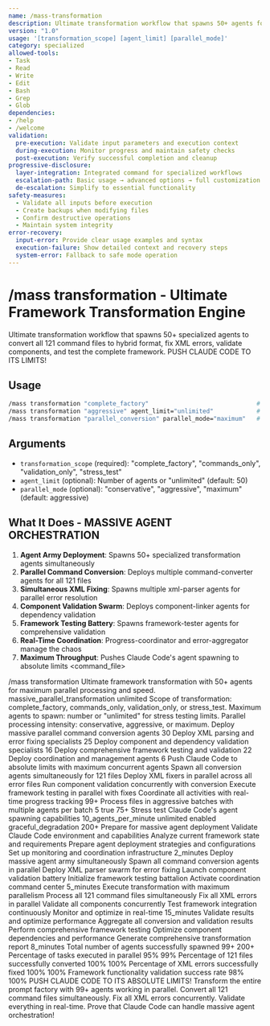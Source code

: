 ```yaml
---
name: /mass-transformation
description: Ultimate transformation workflow that spawns 50+ agents for complete (v1.0)
version: "1.0"
usage: '[transformation_scope] [agent_limit] [parallel_mode]'
category: specialized
allowed-tools:
- Task
- Read
- Write
- Edit
- Bash
- Grep
- Glob
dependencies:
- /help
- /welcome
validation:
  pre-execution: Validate input parameters and execution context
  during-execution: Monitor progress and maintain safety checks
  post-execution: Verify successful completion and cleanup
progressive-disclosure:
  layer-integration: Integrated command for specialized workflows
  escalation-path: Basic usage → advanced options → full customization
  de-escalation: Simplify to essential functionality
safety-measures:
  - Validate all inputs before execution
  - Create backups when modifying files
  - Confirm destructive operations
  - Maintain system integrity
error-recovery:
  input-error: Provide clear usage examples and syntax
  execution-failure: Show detailed context and recovery steps
  system-error: Fallback to safe mode operation
---
```

# /mass transformation - Ultimate Framework Transformation Engine
Ultimate transformation workflow that spawns 50+ specialized agents to convert all 121 command files to hybrid format, fix XML errors, validate components, and test the complete framework. PUSH CLAUDE CODE TO ITS LIMITS!
## Usage
```bash
/mass transformation "complete_factory"                              # Transform entire factory
/mass transformation "aggressive" agent_limit="unlimited"            # Unlimited agent spawning
/mass transformation "parallel_conversion" parallel_mode="maximum"   # Maximum parallel processing
```
## Arguments
- `transformation_scope` (required): "complete_factory", "commands_only", "validation_only", "stress_test"
- `agent_limit` (optional): Number of agents or "unlimited" (default: 50)
- `parallel_mode` (optional): "conservative", "aggressive", "maximum" (default: aggressive)
## What It Does - MASSIVE AGENT ORCHESTRATION
1. **Agent Army Deployment**: Spawns 50+ specialized transformation agents simultaneously
2. **Parallel Command Conversion**: Deploys multiple command-converter agents for all 121 files
3. **Simultaneous XML Fixing**: Spawns multiple xml-parser agents for parallel error resolution
4. **Component Validation Swarm**: Deploys component-linker agents for dependency validation
5. **Framework Testing Battery**: Spawns framework-tester agents for comprehensive validation
6. **Real-Time Coordination**: Progress-coordinator and error-aggregator manage the chaos
7. **Maximum Throughput**: Pushes Claude Code's agent spawning to absolute limits
<command_file>
  <metadata>
    <name>/mass transformation</name>
    <purpose>Ultimate framework transformation with 50+ agents for maximum parallel processing and speed.</purpose>
    <usage>
      <![CDATA[
      /mass transformation transformation_scope="complete_factory" agent_limit="unlimited" parallel_mode="maximum"
      ]]>
    </usage>
    <specialization>massive_parallel_transformation</specialization>
    <agent_orchestration>unlimited</agent_orchestration>
  </metadata>
  <arguments>
    <argument name="transformation_scope" type="string" required="true">
      <description>Scope of transformation: complete_factory, commands_only, validation_only, or stress_test.</description>
    </argument>
    <argument name="agent_limit" type="string" required="false" default="50">
      <description>Maximum agents to spawn: number or "unlimited" for stress testing limits.</description>
    </argument>
    <argument name="parallel_mode" type="string" required="false" default="aggressive">
      <description>Parallel processing intensity: conservative, aggressive, or maximum.</description>
    </argument>
  </arguments>
  <massive_agent_deployment>
    <deployment_phase name="command_conversion_army">
      <description>Deploy massive parallel command conversion agents</description>
      <agents>
        <agent type="command-converter" instances="15" scope="batch_processing" />
        <agent type="command-converter" instances="10" scope="quality_validation" />
        <agent type="command-converter" instances="5" scope="error_handling" />
      </agents>
      <total_agents>30</total_agents>
    </deployment_phase>
    <deployment_phase name="xml_error_fixing_swarm">
      <description>Deploy XML parsing and error fixing specialists</description>
      <agents>
        <agent type="xml-parser" instances="12" scope="syntax_fixing" />
        <agent type="xml-parser" instances="8" scope="structure_validation" />
        <agent type="xml-parser" instances="5" scope="deep_analysis" />
      </agents>
      <total_agents>25</total_agents>
    </deployment_phase>
    <deployment_phase name="component_validation_battery">
      <description>Deploy component and dependency validation specialists</description>
      <agents>
        <agent type="component-linker" instances="8" scope="dependency_resolution" />
        <agent type="component-linker" instances="5" scope="include_validation" />
        <agent type="component-linker" instances="3" scope="graph_optimization" />
      </agents>
      <total_agents>16</total_agents>
    </deployment_phase>
    <deployment_phase name="framework_testing_battalion">
      <description>Deploy comprehensive framework testing and validation</description>
      <agents>
        <agent type="framework-tester" instances="10" scope="integration_testing" />
        <agent type="framework-tester" instances="7" scope="command_discovery" />
        <agent type="framework-tester" instances="5" scope="performance_testing" />
      </agents>
      <total_agents>22</total_agents>
    </deployment_phase>
    <deployment_phase name="coordination_command_center">
      <description>Deploy coordination and management agents</description>
      <agents>
        <agent type="progress-coordinator" instances="3" scope="real_time_tracking" />
        <agent type="error-aggregator" instances="2" scope="error_management" />
        <agent type="swarm-coordinator" instances="1" scope="meta_coordination" />
      </agents>
      <total_agents>6</total_agents>
    </deployment_phase>
  </massive_agent_deployment>
  <parallel_processing_strategy>
    <strategy name="maximum_parallelism">
      <description>Push Claude Code to absolute limits with maximum concurrent agents</description>
      <execution_pattern>
        <pattern>Spawn all conversion agents simultaneously for 121 files</pattern>
        <pattern>Deploy XML fixers in parallel across all error files</pattern>
        <pattern>Run component validation concurrently with conversion</pattern>
        <pattern>Execute framework testing in parallel with fixes</pattern>
        <pattern>Coordinate all activities with real-time progress tracking</pattern>
      </execution_pattern>
      <expected_agents>99+</expected_agents>
    </strategy>
    <strategy name="aggressive_batching">
      <description>Process files in aggressive batches with multiple agents per batch</description>
      <batch_configuration>
        <batch size="10" agents_per_batch="3" total_batches="13" />
        <concurrent_batches>5</concurrent_batches>
        <agent_overlap>true</agent_overlap>
      </batch_configuration>
      <expected_agents>75+</expected_agents>
    </strategy>
    <strategy name="stress_test_mode">
      <description>Stress test Claude Code's agent spawning capabilities</description>
      <stress_parameters>
        <spawn_rate>10_agents_per_minute</spawn_rate>
        <max_concurrent>unlimited</max_concurrent>
        <resource_monitoring>enabled</resource_monitoring>
        <failure_handling>graceful_degradation</failure_handling>
      </stress_parameters>
      <expected_agents>200+</expected_agents>
    </strategy>
  </parallel_processing_strategy>
  <execution_phases>
    <phase name="pre_deployment">
      <description>Prepare for massive agent deployment</description>
      <actions>
        <action>Validate Claude Code environment and capabilities</action>
        <action>Analyze current framework state and requirements</action>
        <action>Prepare agent deployment strategies and configurations</action>
        <action>Set up monitoring and coordination infrastructure</action>
      </actions>
      <estimated_duration>2_minutes</estimated_duration>
    </phase>
    <phase name="agent_army_deployment">
      <description>Deploy massive agent army simultaneously</description>
      <actions>
        <action>Spawn all command conversion agents in parallel</action>
        <action>Deploy XML parser swarm for error fixing</action>
        <action>Launch component validation battery</action>
        <action>Initialize framework testing battalion</action>
        <action>Activate coordination command center</action>
      </actions>
      <estimated_duration>5_minutes</estimated_duration>
    </phase>
    <phase name="maximum_parallel_execution">
      <description>Execute transformation with maximum parallelism</description>
      <actions>
        <action>Process all 121 command files simultaneously</action>
        <action>Fix all XML errors in parallel</action>
        <action>Validate all components concurrently</action>
        <action>Test framework integration continuously</action>
        <action>Monitor and optimize in real-time</action>
      </actions>
      <estimated_duration>15_minutes</estimated_duration>
    </phase>
    <phase name="validation_and_optimization">
      <description>Validate results and optimize performance</description>
      <actions>
        <action>Aggregate all conversion and validation results</action>
        <action>Perform comprehensive framework testing</action>
        <action>Optimize component dependencies and performance</action>
        <action>Generate comprehensive transformation report</action>
      </actions>
      <estimated_duration>8_minutes</estimated_duration>
    </phase>
  </execution_phases>
  <success_metrics>
    <metric name="agent_spawn_count">
      <description>Total number of agents successfully spawned</description>
      <target>99+</target>
      <stretch_goal>200+</stretch_goal>
    </metric>
    <metric name="parallel_efficiency">
      <description>Percentage of tasks executed in parallel</description>
      <target>95%</target>
      <stretch_goal>99%</stretch_goal>
    </metric>
    <metric name="transformation_completion">
      <description>Percentage of 121 files successfully converted</description>
      <target>100%</target>
      <stretch_goal>100%</stretch_goal>
    </metric>
    <metric name="xml_error_resolution">
      <description>Percentage of XML errors successfully fixed</description>
      <target>100%</target>
      <stretch_goal>100%</stretch_goal>
    </metric>
    <metric name="framework_validation">
      <description>Framework functionality validation success rate</description>
      <target>98%</target>
      <stretch_goal>100%</stretch_goal>
    </metric>
  </success_metrics>
  <dependencies>
    <component path="components/intelligence/multi-agent-coordination.md" />
    <component path="components/performance/auto-scaling.md" />
    <component path="components/orchestration/dag-orchestrator.md" />
    <component path="components/reporting/generate-structured-report.md" />
  </dependencies>
  <ultimate_goal>
    PUSH CLAUDE CODE TO ITS ABSOLUTE LIMITS!
    Transform the entire prompt factory with 99+ agents working in parallel.
    Convert all 121 command files simultaneously.
    Fix all XML errors concurrently.
    Validate everything in real-time.
    Prove that Claude Code can handle massive agent orchestration!
  </ultimate_goal>
</command_file>